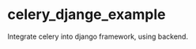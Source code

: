 celery_djange_example
=====================

Integrate celery into django framework, using backend.
